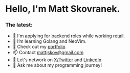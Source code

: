 # Hello, I'm Matt Skovranek. 

### The latest:
- 🔭 I'm applying for backend roles while working retail.
- 🌱 I’m learning Golang and NeoVim.
- 📂 Check out my [portfolio](https://skovranek.github.io/)
- 📫 Contact mattjskov@gmail.com
- 🤔 Let's network on [X/Twitter](https://twitter.com/MattSkovranek) and [LinkedIn](https://www.linkedin.com/in/matthew-skovranek-6390ba23a/)
- 💬 Ask me about my programming journey!

